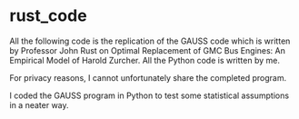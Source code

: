 # rust_code
All the following code is the replication of the GAUSS code which is written by Professor John Rust on Optimal Replacement of GMC Bus Engines: An Empirical Model of Harold Zurcher. All the Python code is written by me.

For privacy reasons, I cannot unfortunately share the completed program.

I coded the GAUSS program in Python to test some statistical assumptions in a neater way.

